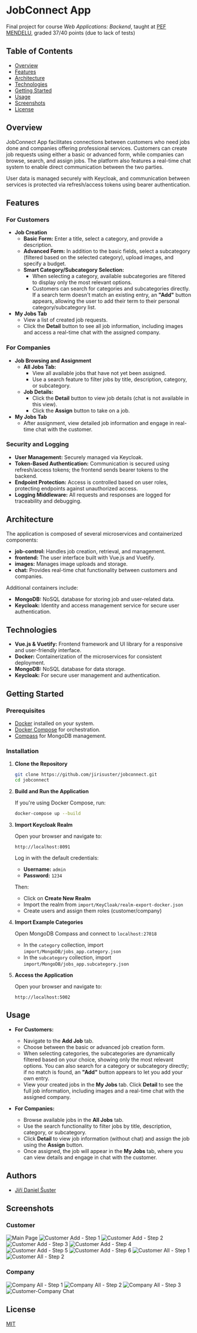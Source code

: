 # JobConnect App
Final project for course *Web Applications: Backend*, taught at [PEF MENDELU](https://pef.mendelu.cz/), graded 37/40 points (due to lack of tests)
## Table of Contents

- [Overview](#overview)
- [Features](#features)
- [Architecture](#architecture)
- [Technologies](#technologies)
- [Getting Started](#getting-started)
- [Usage](#usage)
- [Screenshots](#screenshots)
- [License](#license)

## Overview

JobConnect App facilitates connections between customers who need jobs done and companies offering professional services. Customers can create job requests using either a basic or advanced form, while companies can browse, search, and assign jobs. The platform also features a real-time chat system to enable direct communication between the two parties.

User data is managed securely with Keycloak, and communication between services is protected via refresh/access tokens using bearer authentication.

## Features

### For Customers

- **Job Creation**
  - **Basic Form:** Enter a title, select a category, and provide a description.
  - **Advanced Form:** In addition to the basic fields, select a subcategory (filtered based on the selected category), upload images, and specify a budget.
  - **Smart Category/Subcategory Selection:**  
    - When selecting a category, available subcategories are filtered to display only the most relevant options.
    - Customers can search for categories and subcategories directly. If a search term doesn't match an existing entry, an **"Add"** button appears, allowing the user to add their term to their personal category/subcategory list.
- **My Jobs Tab**
  - View a list of created job requests.
  - Click the **Detail** button to see all job information, including images and access a real-time chat with the assigned company.

### For Companies

- **Job Browsing and Assignment**
  - **All Jobs Tab:**  
    - View all available jobs that have not yet been assigned.
    - Use a search feature to filter jobs by title, description, category, or subcategory.
  - **Job Details:**  
    - Click the **Detail** button to view job details (chat is not available in this view).
    - Click the **Assign** button to take on a job.
- **My Jobs Tab**
  - After assignment, view detailed job information and engage in real-time chat with the customer.

### Security and Logging

- **User Management:** Securely managed via Keycloak.
- **Token-Based Authentication:** Communication is secured using refresh/access tokens; the frontend sends bearer tokens to the backend.
- **Endpoint Protection:** Access is controlled based on user roles, protecting endpoints against unauthorized access.
- **Logging Middleware:** All requests and responses are logged for traceability and debugging.

## Architecture

The application is composed of several microservices and containerized components:

- **job-control:** Handles job creation, retrieval, and management.
- **frontend:** The user interface built with Vue.js and Vuetify.
- **images:** Manages image uploads and storage.
- **chat:** Provides real-time chat functionality between customers and companies.

Additional containers include:

- **MongoDB:** NoSQL database for storing job and user-related data.
- **Keycloak:** Identity and access management service for secure user authentication.

## Technologies

- **Vue.js & Vuetify:** Frontend framework and UI library for a responsive and user-friendly interface.
- **Docker:** Containerization of the microservices for consistent deployment.
- **MongoDB:** NoSQL database for data storage.
- **Keycloak:** For secure user management and authentication.

## Getting Started

### Prerequisites

- [Docker](https://www.docker.com/get-started) installed on your system.
- [Docker Compose](https://docs.docker.com/compose/) for orchestration.
- [Compass](https://www.mongodb.com/try/download/compass) for MongoDB management.

### Installation

1. **Clone the Repository**

    ```bash
    git clone https://github.com/jirisuster/jobconnect.git
    cd jobconnect
    ```

2. **Build and Run the Application**

    If you're using Docker Compose, run:

    ```bash
    docker-compose up --build
    ```

3. **Import Keycloak Realm**

    Open your browser and navigate to:

    ```
    http://localhost:8091
    ```

    Log in with the default credentials:
    
    - **Username:** `admin`
    - **Password:** `1234`
    
    Then:
    
    - Click on **Create New Realm**
    - Import the realm from `import/KeyCloak/realm-export-docker.json`
    - Create users and assign them roles (customer/company)

4. **Import Example Categories**

    Open MongoDB Compass and connect to `localhost:27018`
    
    - In the `category` collection, import `import/MongoDB/jobs_app.category.json`
    - In the `subcategory` collection, import `import/MongoDB/jobs_app.subcategory.json`

5. **Access the Application**

    Open your browser and navigate to:

    ```
    http://localhost:5002
    ```

## Usage

- **For Customers:**
  - Navigate to the **Add Job** tab.
  - Choose between the basic or advanced job creation form.
  - When selecting categories, the subcategories are dynamically filtered based on your choice, showing only the most relevant options. You can also search for a category or subcategory directly; if no match is found, an **"Add"** button appears to let you add your own entry.
  - View your created jobs in the **My Jobs** tab. Click **Detail** to see the full job information, including images and a real-time chat with the assigned company.

- **For Companies:**
  - Browse available jobs in the **All Jobs** tab.
  - Use the search functionality to filter jobs by title, description, category, or subcategory.
  - Click **Detail** to view job information (without chat) and assign the job using the **Assign** button.
  - Once assigned, the job will appear in the **My Jobs** tab, where you can view details and engage in chat with the customer.

## Authors
- [Jiří Daniel Šuster](https://www.linkedin.com/in/ji%C5%99%C3%AD-daniel-%C5%A1uster-7017b0306/)
  
## Screenshots

### Customer

![Main Page](screenshots/main_page.png)
![Customer Add - Step 1](screenshots/customer_add_1.png)
![Customer Add - Step 2](screenshots/customer_add_2.png)
![Customer Add - Step 3](screenshots/customer_add_3.png)
![Customer Add - Step 4](screenshots/customer_add_4.png)
![Customer Add - Step 5](screenshots/customer_add_5.png)
![Customer Add - Step 6](screenshots/customer_add_6.png)
![Customer All - Step 1](screenshots/customer_all_1.png)
![Customer All - Step 2](screenshots/customer_all_2.png)

### Company

![Company All - Step 1](screenshots/company_all_1.png)
![Company All - Step 2](screenshots/company_all_2.png)
![Company All - Step 3](screenshots/company_all_3.png)
![Customer-Company Chat](screenshots/customer_company_chat.png)


## License

[MIT](https://choosealicense.com/licenses/mit/)

